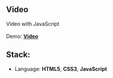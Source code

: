 ## Video

Video with JavaScript<br>
<br>
Demo: **[Video](https://dejanv91.github.io/11-Video/index.html)**

## Stack:
* Language: **HTML5**, **CSS3**, **JavaScript**
